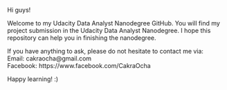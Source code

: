 <p>Hi guys!</p>

<p>Welcome to my Udacity Data Analyst Nanodegree GitHub.
You will find my project submission in the Udacity Data Analyst Nanodegree.
I hope this repository can help you in finishing the nanodegree.</p>

<p>If you have anything to ask, please do not hesitate to contact me via:<br>
Email: cakraocha@gmail.com<br>
Facebook: https://www.facebook.com/CakraOcha</p>

<p>Happy learning! :)</p>